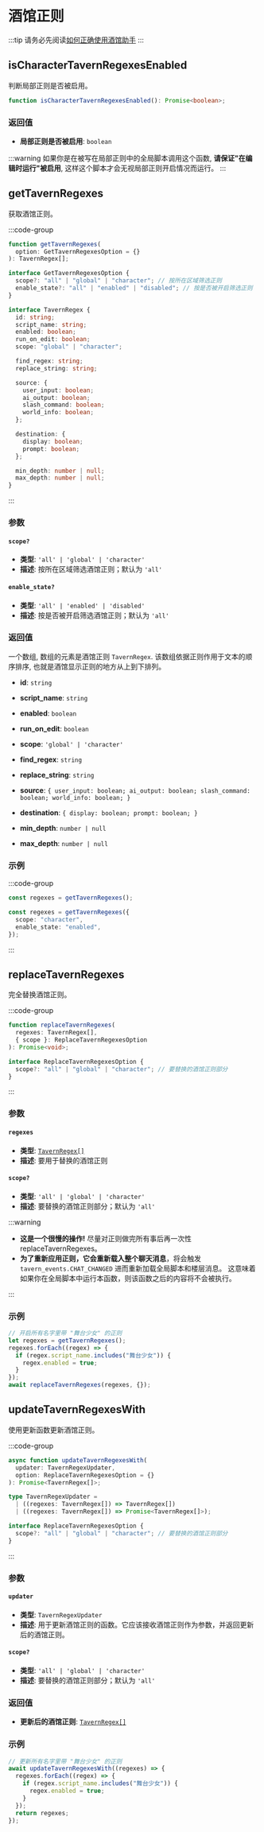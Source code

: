 # 酒馆正则

:::tip
请务必先阅读[如何正确使用酒馆助手](/guide/基本用法/如何正确使用酒馆助手.md)
:::

<CustomTOC />

## isCharacterTavernRegexesEnabled

判断局部正则是否被启用。

```typescript
function isCharacterTavernRegexesEnabled(): Promise<boolean>;
```

### 返回值

- **局部正则是否被启用**: `boolean`

:::warning
如果你是在被写在局部正则中的全局脚本调用这个函数, **请保证"在编辑时运行"被启用**, 这样这个脚本才会无视局部正则开启情况而运行。
:::

## getTavernRegexes

获取酒馆正则。

:::code-group

```typescript [getTavernRegexes]
function getTavernRegexes(
  option: GetTavernRegexesOption = {}
): TavernRegex[];
```

```typescript [GetTavernRegexesOption]
interface GetTavernRegexesOption {
  scope?: "all" | "global" | "character"; // 按所在区域筛选正则
  enable_state?: "all" | "enabled" | "disabled"; // 按是否被开启筛选正则
}
```

```typescript [TavernRegex]
interface TavernRegex {
  id: string;
  script_name: string;
  enabled: boolean;
  run_on_edit: boolean;
  scope: "global" | "character";

  find_regex: string;
  replace_string: string;

  source: {
    user_input: boolean;
    ai_output: boolean;
    slash_command: boolean;
    world_info: boolean;
  };

  destination: {
    display: boolean;
    prompt: boolean;
  };

  min_depth: number | null;
  max_depth: number | null;
}
```

:::

### 参数

#### `scope?`

- **类型**: `'all' | 'global' | 'character'`
- **描述**: 按所在区域筛选酒馆正则；默认为 `'all'`

#### `enable_state?`

- **类型**: `'all' | 'enabled' | 'disabled'`
- **描述**: 按是否被开启筛选酒馆正则；默认为 `'all'`

### 返回值

一个数组, 数组的元素是酒馆正则 `TavernRegex`. 该数组依据正则作用于文本的顺序排序, 也就是酒馆显示正则的地方从上到下排列。

- **id**: `string`
- **script_name**: `string`
- **enabled**: `boolean`
- **run_on_edit**: `boolean`
- **scope**: `'global' | 'character'`
- **find_regex**: `string`
- **replace_string**: `string`

- **source**: `{
  user_input: boolean;
  ai_output: boolean;
  slash_command: boolean;
  world_info: boolean;
}`

- **destination**: `{
  display: boolean;
  prompt: boolean;
}`

- **min_depth**: `number | null`
- **max_depth**: `number | null`

### 示例

:::code-group

```typescript [获取所有正则]
const regexes = getTavernRegexes();
```

```typescript [获取当前角色卡启用的局部正则]
const regexes = getTavernRegexes({
  scope: "character",
  enable_state: "enabled",
});
```

:::

## replaceTavernRegexes

完全替换酒馆正则。

:::code-group

```typescript [replaceTavernRegexes]
function replaceTavernRegexes(
  regexes: TavernRegex[], 
  { scope }: ReplaceTavernRegexesOption
): Promise<void>;
```

```typescript [ReplaceTavernRegexesOption]
interface ReplaceTavernRegexesOption {
  scope?: "all" | "global" | "character"; // 要替换的酒馆正则部分
}
```

:::

### 参数

#### `regexes`

- **类型**: [`TavernRegex[]`](./酒馆正则#返回值-1)
- **描述**: 要用于替换的酒馆正则

#### `scope?`

- **类型**: `'all' | 'global' | 'character'`
- **描述**: 要替换的酒馆正则部分；默认为 `'all'`

:::warning

- **这是一个很慢的操作!** 尽量对正则做完所有事后再一次性 replaceTavernRegexes。
- **为了重新应用正则，它会重新载入整个聊天消息**，将会触发 `tavern_events.CHAT_CHANGED` 进而重新加载全局脚本和楼层消息。
  这意味着如果你在全局脚本中运行本函数，则该函数之后的内容将不会被执行。

:::

### 示例

```typescript
// 开启所有名字里带 "舞台少女" 的正则
let regexes = getTavernRegexes();
regexes.forEach((regex) => {
  if (regex.script_name.includes("舞台少女")) {
    regex.enabled = true;
  }
});
await replaceTavernRegexes(regexes, {});
```

## updateTavernRegexesWith

使用更新函数更新酒馆正则。

:::code-group

```typescript [updateTavernRegexesWith]
async function updateTavernRegexesWith(
  updater: TavernRegexUpdater,
  option: ReplaceTavernRegexesOption = {}
): Promise<TavernRegex[]>;
```

```typescript [TavernRegexUpdater]
type TavernRegexUpdater =
  | ((regexes: TavernRegex[]) => TavernRegex[])
  | ((regexes: TavernRegex[]) => Promise<TavernRegex[]>);
```

```typescript [ReplaceTavernRegexesOption]
interface ReplaceTavernRegexesOption {
  scope?: "all" | "global" | "character"; // 要替换的酒馆正则部分
}
```

:::

### 参数

#### `updater`

- **类型**: `TavernRegexUpdater`
- **描述**: 用于更新酒馆正则的函数。它应该接收酒馆正则作为参数，并返回更新后的酒馆正则。

#### `scope?`

- **类型**: `'all' | 'global' | 'character'`
- **描述**: 要替换的酒馆正则部分；默认为 `'all'`

### 返回值

- **更新后的酒馆正则**: [`TavernRegex[]`](./酒馆正则#返回值-1)

### 示例

```typescript
// 更新所有名字里带 "舞台少女" 的正则
await updateTavernRegexesWith((regexes) => {
  regexes.forEach((regex) => {
    if (regex.script_name.includes("舞台少女")) {
      regex.enabled = true;
    }
  });
  return regexes;
});
```
